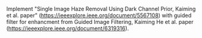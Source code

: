 Implement "Single Image Haze Removal Using Dark Channel Prior, Kaiming et al. paper" (https://ieeexplore.ieee.org/document/5567108) with guided filter for enhancment from Guided Image Filtering, Kaiming He et al. paper (https://ieeexplore.ieee.org/document/6319316). 
